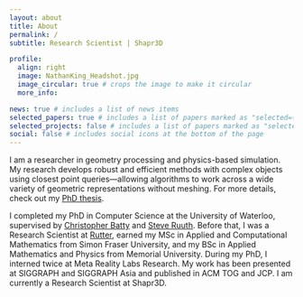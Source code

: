 ```yaml
---
layout: about
title: About
permalink: /
subtitle: Research Scientist | Shapr3D

profile:
  align: right
  image: NathanKing_Headshot.jpg
  image_circular: true # crops the image to make it circular
  more_info: 

news: true # includes a list of news items
selected_papers: true # includes a list of papers marked as "selected={true}"
selected_projects: false # includes a list of papers marked as "selected_project={true}"
social: false # includes social icons at the bottom of the page
---
```


I am a researcher in geometry processing and physics-based simulation. My research develops robust and efficient methods with complex objects using closest point queries—allowing algorithms to work across a wide variety of geometric representations without meshing. For more details, check out my [PhD thesis](assets/pdf/PhD_Thesis.pdf).

I completed my PhD in Computer Science at the University of Waterloo, supervised by [Christopher Batty](https://cs.uwaterloo.ca/~c2batty/) and [Steve Ruuth](https://steveruuth.org/). Before that, I was a Research Scientist at [Rutter](https://rutter.ca/), earned my MSc in Applied and Computational Mathematics from Simon Fraser University, and my BSc in Applied Mathematics and Physics from Memorial University. During my PhD, I interned twice at Meta Reality Labs Research. My work has been presented at SIGGRAPH and SIGGRAPH Asia and published in ACM TOG and JCP. I am currently a Research Scientist at Shapr3D.
